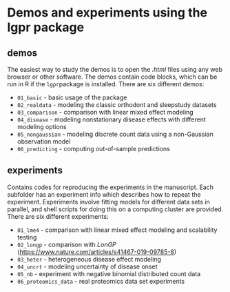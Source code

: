 # Demos and experiments using the lgpr package

## demos
The easiest way to study the demos is to open the *.html* files using any web browser or other software. The demos contain code blocks, which can be run in R if the `lgpr`package is installed. There are six different demos:
* `01_basic` - basic usage of the package
* `02_realdata` - modeling the classic orthodont and sleepstudy datasets
* `03_comparison` - comparison with linear mixed effect modeling
* `04_disease` - modeling nonstationary disease effects with different modeling options
* `05_nongaussian` - modeling discrete count data using a non-Gaussian observation model
* `06_predicting` - computing out-of-sample predictions

## experiments
Contains codes for reproducing the experiments in the manuscript. Each subfolder has an experiment info which describes how to repeat the experiment. Experiments involve fitting models for different data sets in parallel, and shell scripts for doing this on a computing cluster are provided. There are six different experiments:

* `01_lme4` - comparison with linear mixed effect modeling and scalability testing
* `02_longp` - comparison with *LonGP* (https://www.nature.com/articles/s41467-019-09785-8)
* `03_heter` - heterogeneous disease effect modeling
* `04_uncrt` - modeling uncertainty of disease onset
* `05_nb` - experiment with negative binomial distributed count data
* `06_proteomics_data` - real proteomics data set experiments
